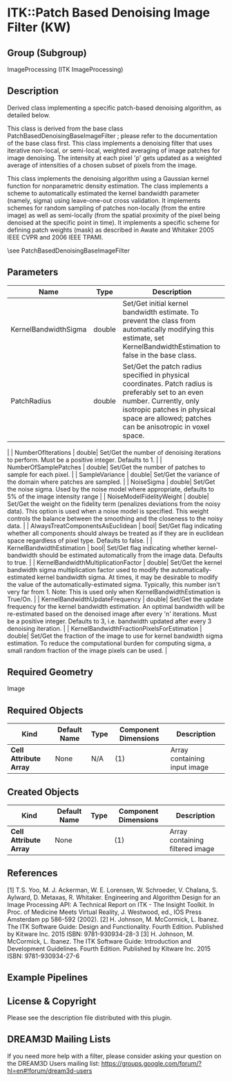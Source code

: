 # ITK::Patch Based Denoising Image Filter (KW)  #


## Group (Subgroup) ##

ImageProcessing (ITK ImageProcessing)

## Description ##

Derived class implementing a specific patch-based denoising algorithm, as detailed below.

This class is derived from the base class PatchBasedDenoisingBaseImageFilter ; please refer to the documentation of the base class first. This class implements a denoising filter that uses iterative non-local, or semi-local, weighted averaging of image patches for image denoising. The intensity at each pixel 'p' gets updated as a weighted average of intensities of a chosen subset of pixels from the image.

This class implements the denoising algorithm using a Gaussian kernel function for nonparametric density estimation. The class implements a scheme to automatically estimated the kernel bandwidth parameter (namely, sigma) using leave-one-out cross validation. It implements schemes for random sampling of patches non-locally (from the entire image) as well as semi-locally (from the spatial proximity of the pixel being denoised at the specific point in time). It implements a specific scheme for defining patch weights (mask) as described in Awate and Whitaker 2005 IEEE CVPR and 2006 IEEE TPAMI.

\see PatchBasedDenoisingBaseImageFilter

## Parameters ##

| Name | Type | Description |
|------|------|-------------|
| KernelBandwidthSigma | double| Set/Get initial kernel bandwidth estimate. To prevent the class from automatically modifying this estimate, set KernelBandwidthEstimation to false in the base class. |
| PatchRadius | double| Set/Get the patch radius specified in physical coordinates. Patch radius is preferably set to an even number. Currently, only isotropic patches in physical space are allowed; patches can be anisotropic in voxel space.
 |
| NumberOfIterations | double| Set/Get the number of denoising iterations to perform. Must be a positive integer. Defaults to 1.
 |
| NumberOfSamplePatches | double| Set/Get the number of patches to sample for each pixel.
 |
| SampleVariance | double| Set/Get the variance of the domain where patches are sampled.
 |
| NoiseSigma | double| Set/Get the noise sigma. Used by the noise model where appropriate, defaults to 5% of the image intensity range |
| NoiseModelFidelityWeight | double| Set/Get the weight on the fidelity term (penalizes deviations from the noisy data). This option is used when a noise model is specified. This weight controls the balance between the smoothing and the closeness to the noisy data.
 |
| AlwaysTreatComponentsAsEuclidean | bool| Set/Get flag indicating whether all components should always be treated as if they are in euclidean space regardless of pixel type. Defaults to false.
 |
| KernelBandwidthEstimation | bool| Set/Get flag indicating whether kernel-bandwidth should be estimated automatically from the image data. Defaults to true.
 |
| KernelBandwidthMultiplicationFactor | double| Set/Get the kernel bandwidth sigma multiplication factor used to modify the automatically-estimated kernel bandwidth sigma. At times, it may be desirable to modify the value of the automatically-estimated sigma. Typically, this number isn't very far from 1. Note: This is used only when KernelBandwidthEstimation is True/On. |
| KernelBandwidthUpdateFrequency | double| Set/Get the update frequency for the kernel bandwidth estimation. An optimal bandwidth will be re-estimated based on the denoised image after every 'n' iterations. Must be a positive integer. Defaults to 3, i.e. bandwidth updated after every 3 denoising iteration.
 |
| KernelBandwidthFractionPixelsForEstimation | double| Set/Get the fraction of the image to use for kernel bandwidth sigma estimation. To reduce the computational burden for computing sigma, a small random fraction of the image pixels can be used. |


## Required Geometry ##

Image

## Required Objects ##

| Kind | Default Name | Type | Component Dimensions | Description |
|------|--------------|------|----------------------|-------------|
| **Cell Attribute Array** | None | N/A | (1)  | Array containing input image

## Created Objects ##

| Kind | Default Name | Type | Component Dimensions | Description |
|------|--------------|------|----------------------|-------------|
| **Cell Attribute Array** | None |  | (1)  | Array containing filtered image

## References ##

[1] T.S. Yoo, M. J. Ackerman, W. E. Lorensen, W. Schroeder, V. Chalana, S. Aylward, D. Metaxas, R. Whitaker. Engineering and Algorithm Design for an Image Processing API: A Technical Report on ITK - The Insight Toolkit. In Proc. of Medicine Meets Virtual Reality, J. Westwood, ed., IOS Press Amsterdam pp 586-592 (2002). 
[2] H. Johnson, M. McCormick, L. Ibanez. The ITK Software Guide: Design and Functionality. Fourth Edition. Published by Kitware Inc. 2015 ISBN: 9781-930934-28-3
[3] H. Johnson, M. McCormick, L. Ibanez. The ITK Software Guide: Introduction and Development Guidelines. Fourth Edition. Published by Kitware Inc. 2015 ISBN: 9781-930934-27-6

## Example Pipelines ##



## License & Copyright ##

Please see the description file distributed with this plugin.

## DREAM3D Mailing Lists ##

If you need more help with a filter, please consider asking your question on the DREAM3D Users mailing list:
https://groups.google.com/forum/?hl=en#!forum/dream3d-users
